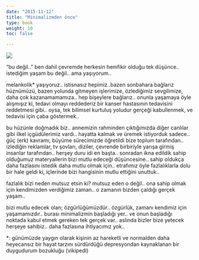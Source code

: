 ```yaml
---
date: "2015-11-12"
title: "Minimalizmden önce"
type: book
weight: 10
toc: false

---
```

![](/courses/minimalizm/melankoli.jpg)


“bu değil..”
ben dahil çevremde herkesin hemfikir olduğu tek düşünce.. istediğim yaşam bu değil.. ama yaşıyorum..

melankolik* yaşıyoruz.. istisnasız hepimiz..bazen sonbahara bağlarız hüznümüzü, bazen yolunda gitmeyen işlerimize, özlediğimiz sevgilimize, daha çok kazanamamamıza.. hep bişeylere bağlarız.. onunla yaşamaya öyle alışmışız ki, tedavi olmayı reddederiz bir kanser hastasının tedavisini reddetmesi gibi.. oysa, tek bilimsel kurtuluş yoludur gerçeği kabullenmek, ve tedavisi için çaba göstermek..

bu hüzünle doğmadık biz.. annemizin rahminden çıktığımızda diğer canlılar gibi ilkel içgüdülerimiz vardı.. hayatta kalmak ve üremek istiyorduk sadece.. güç (erk) kavramı, büyüme sürecimizde öğretildi bize toplum tarafından.. izlediğin reklamlar, tv şovları, diziler, çevrende birbiriyle yarışa girmiş insanlar tarafından..
herşey duru idi en başta.. sonradan ikna edildik sahip olduğumuz materyallerin bizi mutlu edeceği düşüncesine.. sahip oldukça daha fazlasını istedik daha mutlu olmak için.. etrafımız öyle fazlalıklarla dolu bir hale geldi ki, içlerinde bizi hangisinin mutlu ettiğini unuttuk..

fazlalık bizi neden mutsuz etsin ki? mutsuz eden o değil.. ona sahip olmak için kendimizden verdiğimiz zaman.. o zamanın bizden çaldığı gerçek yaşam..

bizi mutlu edecek olan; özgürlüğümüzdür.. özgürlük, zamanı kendimiz için yaşamamızdır..
burası minimalizmin başladığı yer..
ve onun başladığı noktada kabul etmek gereken tek gerçek var.. aslında bizler bize yetecek herşeye sahibiz.. daha fazlasına ihtiyacımız yok..  

*: günümüzde yaygın olarak kişinin az hareketli ve normalden daha heyecansız bir hayat tarzını sürdürdüğü depresyondan kaynaklanan bir duygudurum bozukluğu (vikipedi)